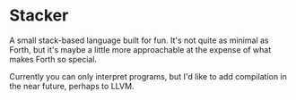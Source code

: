 # Stacker

A small stack-based language built for fun. It's not quite as minimal as Forth, but it's maybe a little more approachable at the expense of what makes Forth so special.

Currently you can only interpret programs, but I'd like to add compilation in the near future, perhaps to LLVM.
